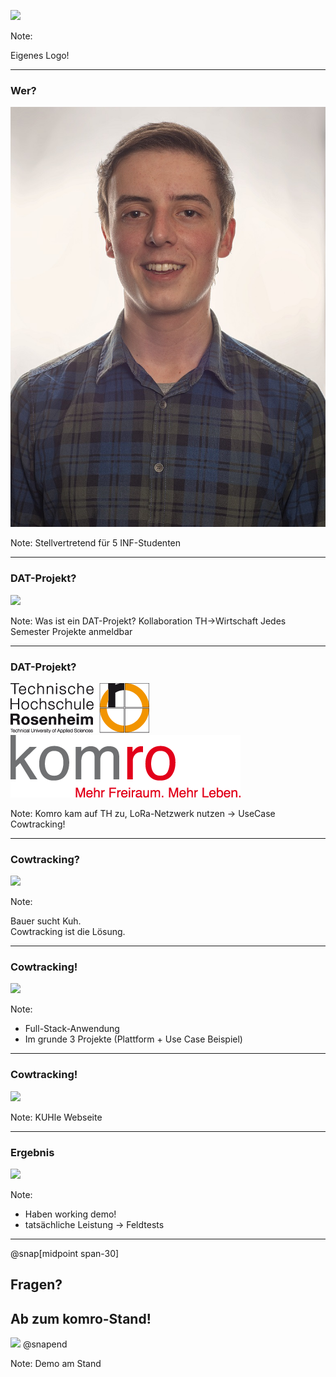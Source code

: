 
![](assets/images/02_png_background/CowTracking-DAT-Projekt.png)

Note:

Eigenes Logo!

---

### Wer?
![](assets/images/Passbild.jpg)

Note:
Stellvertretend für 5 INF-Studenten

---

### DAT-Projekt?
![](https://media.giphy.com/media/Hu33N0Q2AROog/giphy.gif)

Note:
Was ist ein DAT-Projekt?
Kollaboration TH->Wirtschaft
Jedes Semester Projekte anmeldbar

---

### DAT-Projekt?
![](assets/images/logo-th-rosenheim.png)
![](assets/images/logo_komro.png)

Note:
Komro kam auf TH zu, LoRa-Netzwerk nutzen -> UseCase Cowtracking!

---

### Cowtracking?
![](https://media.giphy.com/media/h55EUEsTG9224/giphy.gif)

Note:

Bauer sucht Kuh.  
Cowtracking ist die Lösung.

---

### Cowtracking!
![](assets/images/02_LaTeX_Grobspezifikation_pictures_Overview.png)

Note:
- Full-Stack-Anwendung  
- Im grunde 3 Projekte  (Plattform + Use Case Beispiel)

---

### Cowtracking!
![](assets/images/gui_3_menu.JPG)

Note:
KUHle Webseite


---

### Ergebnis
![](https://media.giphy.com/media/lz3UcpU7ZTP9nsmkMC/giphy.gif)


Note:
- Haben working demo!
- tatsächliche Leistung -> Feldtests

---

@snap[midpoint span-30]
## Fragen? 
## Ab zum komro-Stand!
![](assets/images/thinking_face.png)
@snapend

Note:
Demo am Stand
